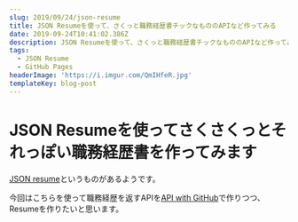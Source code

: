 ```yaml
---
slug: 2019/09/24/json-resume
title: JSON Resumeを使って、さくっと職務経歴書チックなもののAPIなど作ってみる
date: 2019-09-24T10:41:02.386Z
description: JSON Resumeを使って、さくっと職務経歴書チックなもののAPIなど作ってみます
tags:
  - JSON Resume
  - GitHub Pages
headerImage: 'https://i.imgur.com/QmIHfeR.jpg'
templateKey: blog-post
---
```

# JSON Resumeを使ってさくさくっとそれっぽい職務経歴書を作ってみます

[JSON resume](https://jsonresume.org/)というものがあるようです。

今回はこちらを使って職務経歴を返すAPIを[API with GitHub](https://apiwithgithub.com/)で作りつつ、Resumeを作りたいと思います。

## 

